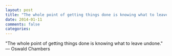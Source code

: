 ```yaml
---
layout: post
title: "The whole point of getting things done is knowing what to leave undone."
date: 2014-01-11
comments: false
categories: 
---
```


<span class='quote'>"The whole point of getting things done is knowing what to leave undone."</span>
<span class='by'>— Oswald Chambers</span>
